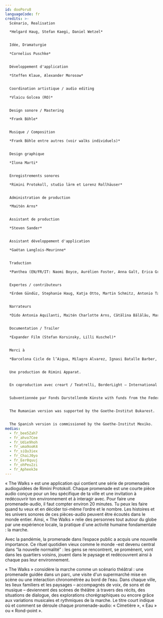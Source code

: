 ```yaml
---
id: dooPoru8
languageCode: fr
credits: >-
  Scénario, Realisation

  *Helgard Haug, Stefan Kaegi, Daniel Wetzel*


  Idée, Dramaturgie

  *Cornelius Puschke*


  Développement d'application

  *Steffen Klaue, Alexander Morosow*


  Coordination artistique / audio editing

  *Vlaicu Golcea (RO)*


  Design sonore / Mastering

  *Frank Böhle*


  Musique / Composition

  *Frank Böhle entre autres (voir walks individuels)*


  Design graphique

  *Ilona Marti*


  Enregistrements sonores

  *Rimini Protokoll, studio lärm et Lorenz Rollhäuser*


  Administration de production

  *Maitén Arns* 


  Assistant de production

  *Steven Sander*


  Assistant développement d'application

  *Gaétan Langlois-Meurinne*


  Traduction

  *Panthea (EN/FR/IT: Naomi Boyce, Aurélien Foster, Anna Galt, Erica Grossi, Vivian Ia, Adrien Leroux, Lianna Mark, Samuel Petit, Yanik Riedo, Lorenzo de Sabbata), Ondine Cristina Dascălița & Adina Olaru (RO), Alexander Schmiedel (ES)*


  Expertes / contributeurs

  *Erdem Gündüz, Stephanie Haug, Katja Otto, Martin Schmitz, Antonio Tagliarini*


  Narrateurs

  *Dido Antonia Aquilanti, Maitén Charlotte Arns, Cătălina Bălălău, Maria Bărbulescu, Bente Bausum, Melanie Baxter-Jones, Vlad Bîrzanu, Rosario Bona, Liliana Bong-Schmidt, Lena Bruun Bondeson, Lène Calvez, Nicholas Cațianis, Maïmouna Coulibaly, Luisa Devins, Paul Dunca/Paula Dunker, Noa Eleodori, Paolo Eleodori, María García Beato, Carmen Ghiurco, Margot Gödrös, María Magdalena González Atao, Melissa Holroyd, Christiane Hommelsheim, Stéphane Hugel, Timur Isik, Mmakgosi Kgabi, Lara Körte, Koffi Kra, Alexandra Lauck, Max Lechat, Nicoleta Lefter, Joshua Lerner, Daniela Lucato, Georgia Măciuceanu, Steve Mekoudja, Conrad Mericoffer, Mela Mihai, Lara-Sophie Milagro, Gabriela Pîrlițeanu, Alina Rotaru, Juan Sáenz de Tejada Urruzola, Silvia Sassetti, Ausencio Serrano Garcia, Simonetta Solder, Kamran Sorusch, Antonio Tagliarini, Lucie Zelger*


  Documentation / Trailer

  *Expander Film (Stefan Korsinsky, Lilli Kuschel)*


  Merci à

  *Barcelona Cicle de l’Aigua, Milagro Alvarez, Ignasi Batalle Barber, Aljoscha Begrich, Peter Breitenbach, Andreas Fischbach, Jannis Grimm (Institute for the Study of Protest and Social Movements), Ant Hampton, Lilli Kuschel, Dima Levytskyi, Jan Meuel, Barbara Morgenstern, Niki Neecke (Jardin Sonore), Ricardo Sarmiento, Hilla Steinert, Enric Tello, Valentin Wetzel, Zoï Wetzel, Gustavo Ramon Wilhelmi*


  Une production de Rimini Apparat.


  En coproduction avec creart / Teatrelli, BorderLight – International Theatre + Fringe Festival Cleveland, Forum Européen Alpbach, Fondazione Armonie d’Arte, HAU – Hebbel am Ufer, Hellerau – Centre européen des arts, Festival international d'été Kampnagel, Zona K, Festival PERSPECTIVES.


  Subventionnée par Fonds Darstellende Künste with funds from the Federal Government Commissioner for Culture and the Media et le Senate Department for Culture and Europe.


  The Rumanian version was supported by the Goethe-Institut Bukarest.


  The Spanish version is commissioned by the Goethe-Institut Mexiko.
medias:
  - fr_bee5Zah7
  - fr_ahvo7Cee
  - fr_Udie9hoh
  - fr_uma9ooK4
  - fr_siQu3iex
  - fr_ChaiJ0yo
  - fr_Eer0quuj
  - fr_ohPeu2zi
  - fr_Apheek3e
---
```

« The Walks » est une application qui contient une série de promenades audioguidées de Rimini Protokoll. Chaque promenade est une courte pièce audio conçue pour un lieu spécifique de ta ville et une invitation à redécouvrir ton environnement et à interagir avec. Pour faire une promenade-audio, il faut compter environ 20 minutes. Tu peux les faire quand tu veux  et en décider toi-même l’ordre et le nombre.
Les histoires et les univers sonores de ces pièces-audio peuvent être écoutés dans le monde entier. Ainsi, « The Walks » relie des personnes tout autour du globe par une expérience locale, la pratique d´une activité humaine fondamentale : la marche.

Avec la pandémie, la promenade dans l’espace public a acquis une nouvelle importance. Ce rituel quotidien vieux comme le monde -est devenu central dans “la nouvelle normalité” : les gens se rencontrent, se promènent, vont dans les quartiers voisins, jouent dans le paysage et redécouvrent ainsi à chaque pas leur environnement.

« The Walks » considère la marche comme un scénario théâtral : une promenade guidée dans un parc, une visite d'un supermarché mise en scène  ou une interaction chronométrée au bord de l’eau. Dans chaque ville, les lieux familiers et les paysages – accompagnés de voix, de sons et de musique – deviennent des scènes de théâtre :à travers des récits, des situations de dialogue, des explorations chorégraphiques ou encore grâce aux variations musicales et rythmiques de la marche. 
Le titre court indique où et comment se déroule chaque promenade-audio: « Cimetière », « Eau » ou « Rond-point ».
